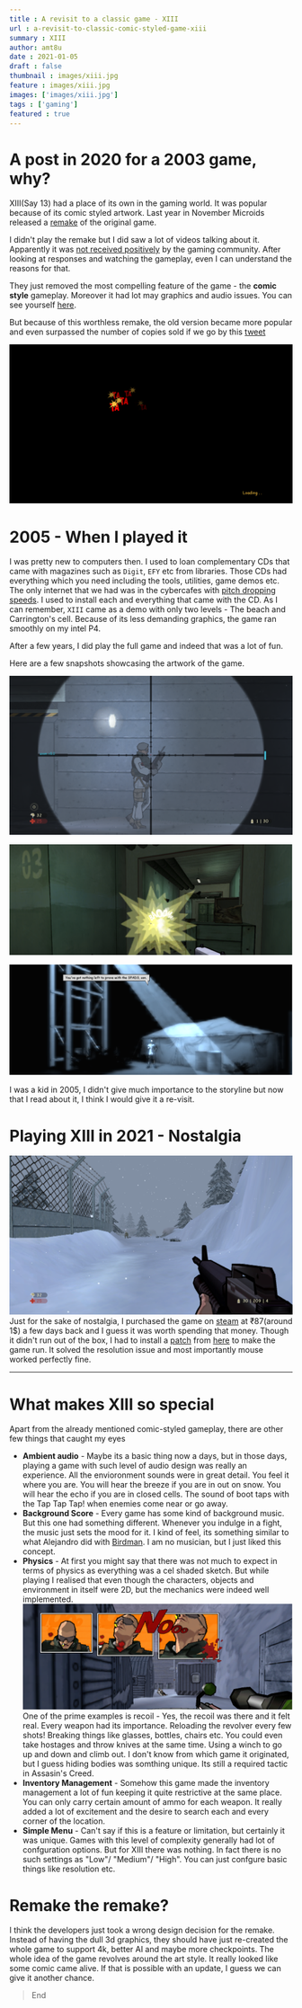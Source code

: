 ```yaml
---
title : A revisit to a classic game - XIII
url : a-revisit-to-classic-comic-styled-game-xiii
summary : XIII
author: amt8u
date : 2021-01-05
draft : false
thumbnail : images/xiii.jpg
feature : images/xiii.jpg
images: ['images/xiii.jpg']
tags : ['gaming']
featured : true
---
```



# A post in 2020 for a 2003 game, why?

XIII(Say 13) had a place of its own in the gaming world. It was popular because of its comic styled artwork. Last year in November Microids released a [remake](https://www.microids.com/game-xiii/) of the original game.

I didn't play the remake but I did saw a lot of videos talking about it. Apparently it was [not received positively](https://mspoweruser.com/xiii-game-remake-crowned-worst-xbox-game-of-2020/) by the gaming community. After looking at responses and watching the gameplay, even I can understand the reasons for that.

They just removed the most compelling feature of the game - the **comic style** gameplay. Moreover it had lot may graphics and audio issues. You can see yourself [here](https://www.youtube.com/watch?v=mI-OEhJXPng).

But because of this worthless remake, the old version became more popular and even surpassed the number of copies sold if we go by this [tweet](https://twitter.com/Chris_Dring/status/1329732198468112390)

![Loading](./images/Loading.png)

# 2005 - When I played it
I was pretty new to computers then. I used to loan complementary CDs that came with magazines such as `Digit`, `EFY` etc from libraries. Those CDs had everything which you need including the tools, utilities, game demos etc. The only internet that we had was in the cybercafes with [pitch dropping speeds](https://www.youtube.com/watch?v=BZvsrOciU_Q). I used to install each and everything that came with the CD. As I can remember, `XIII` came as a demo with only two levels - The beach and Carrington's cell. Because of its less demanding graphics, the game ran smoothly on my intel P4.

After a few years, I did play the full game and indeed that was a lot of fun.

Here are a few snapshots showcasing the artwork of the game.

![Aim](./images/Aim.png)

![Bomb](./images/Bomb.png)

![Flashback](./images/Flashback.png)

I was a kid in 2005, I didn't give much importance to the storyline but now that I read about it, I think I would give it a re-visit.

# Playing XIII in 2021 - Nostalgia
![Snow](./images/Snow.png)
Just for the sake of nostalgia, I purchased the game on [steam](https://store.steampowered.com/app/1170760/XIII__Classic/) at ₹87(around 1$) a few days back and I guess it was worth spending that money. Though it didn't run out of the box, I had to install a [patch](https://xiii.opaquit.com/downloads-2020/Classic_XIII___Patch_by_Arthur_v1.4.2.1_2019-09-04.exe) from [here](https://xiii.opaquit.com/2020.php) to make the game run. It solved the resolution issue and most importantly mouse worked perfectly fine.

<hr>

# What makes XIII so special
Apart from the already mentioned comic-styled gameplay, there are other few things that caught my eyes

* **Ambient audio** - Maybe its a basic thing now a days, but in those days, playing a game with such level of audio design was really an experience. All the envioronment sounds were in great detail. You feel it where you are. You will hear the breeze if you are in out on snow. You will hear the echo if you are in closed cells. The sound of boot taps with the Tap Tap Tap! when enemies come near or go away.
* **Background Score** - Every game has some kind of background music. But this one had something different. Whenever you indulge in a fight, the music just sets the mood for it. I kind of feel, its something similar to what Alejandro did with [Birdman](https://www.imdb.com/title/tt2562232/). I am no musician, but I just liked this concept.
* **Physics** - At first you might say that there was not much to expect in terms of physics as everything was a cel shaded sketch. But while playing I realised that even though the characters, objects and environment in itself were 2D, but the mechanics were indeed well implemented. 
![Kill](./images/Kill.png)
One of the prime examples is recoil - Yes, the recoil was there and it felt real. Every weapon had its importance. Reloading the revolver every few shots! Breaking things like glasses, bottles, chairs etc. You could even take hostages and throw knives at the same time. Using a winch to go up and down and climb out. I don't know from which game it originated, but I guess hiding bodies was somthing unique. Its still a required tactic in Assasin's Creed.
* **Inventory Management** - Somehow this game made the inventory management a lot of fun keeping it quite restrictive at the same place. You can only carry certain amount of ammo for each weapon. It really added a lot of excitement and the desire to search each and every corner of the location.
* **Simple Menu** - Can't say if this is a feature or limitation, but certainly it was unique. Games with this level of complexity generally had lot of confguration options. But for XIII there was nothing. In fact there is no such settings as "Low"/ "Medium"/ "High". You can just confgure basic things like resolution etc.
# Remake the remake?
I think the developers just took a wrong design decision for the remake. Instead of having the dull 3d graphics, they should have just re-created the whole game to support 4k, better AI and maybe more checkpoints. The whole idea of the game revolves around the art style. It really looked like some comic came alive. If that is possible with an update, I guess we can give it another chance.

> End

